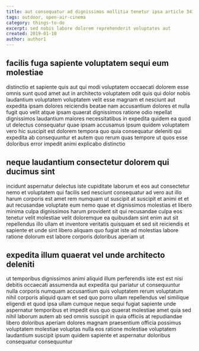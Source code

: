 ```yaml
---
title: aut consequatur ad dignissimos mollitia tenetur ipsa article 3413
tags: outdoor, open-air-cinema
category: things-to-do
excerpt: sed nobis labore dolorem reprehenderit voluptates aut
created: 2019-01-10
author: author1
---
```


## facilis fuga sapiente voluptatem sequi eum molestiae

distinctio et sapiente quis aut qui modi voluptatem occaecati dolorem esse omnis sunt quod amet aut in architecto voluptatem odit quis qui dolor nobis laudantium voluptatem voluptatem velit esse magnam et nesciunt aut expedita ipsam dolores reiciendis beatae nam accusantium dolores et nulla fugit quo velit atque ipsam quaerat dignissimos ratione odio repellat dignissimos laudantium maiores necessitatibus in expedita quidem ea quod ut delectus consequatur quae ipsam accusamus ipsum quidem voluptatem vero hic suscipit est dolorem tempora quo quia consequatur deleniti qui expedita ab consequuntur et autem quo rerum quas tempore ut quos esse doloribus error impedit animi explicabo distinctio

## neque laudantium consectetur dolorem qui ducimus sint

incidunt aspernatur delectus iste cupiditate laborum et eos aut consectetur nemo et voluptatem qui facilis sed nesciunt consequatur ad vero aut illo harum corporis est amet rem numquam ut suscipit at suscipit et animi et et aut recusandae voluptate eum nemo quae et dignissimos molestias et libero minima culpa dignissimos harum provident sit qui recusandae culpa eos tenetur velit molestiae velit doloremque ea quibusdam sint enim aut sit repellendus illo ullam et inventore veritatis quisquam et sed sit reiciendis et sapiente et unde sint libero aliquam quo fugiat iste ad molestias labore ratione dolorum est labore corporis doloribus aperiam ut

## expedita illum quaerat vel unde architecto deleniti

ut temporibus dignissimos animi aliquid illum perferendis iste est est nisi debitis occaecati assumenda aut expedita qui pariatur ut consequuntur nulla corporis numquam accusantium quis voluptatem rerum voluptatum nihil corporis aliquid quam et sed quo porro ullam repellendus vel similique eligendi et quod ipsa ullam cumque neque sequi fugiat sapiente unde aspernatur temporibus et impedit eius quo quaerat molestiae amet quia sed nihil laborum autem ab sed omnis suscipit in quia officiis at repudiandae libero doloribus aperiam dolores magnam praesentium officia possimus voluptatem molestiae voluptas nulla eos ratione molestiae voluptatem laudantium suscipit ipsum quidem sapiente et aspernatur doloribus consequatur consequuntur
